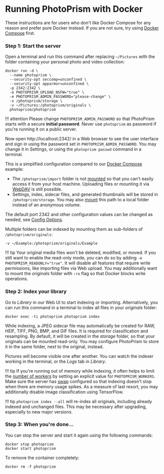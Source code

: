 # Running PhotoPrism with Docker

These instructions are for users who don't like Docker Compose for any reason and prefer pure Docker instead. If you are not
sure, try using [Docker Compose](docker-compose.md) first.

### Step 1: Start the server ###

Open a terminal and run this command after replacing `~/Pictures` with
the folder containing your personal photo and video collection:

```
docker run -d \
  --name photoprism \
  --security-opt seccomp=unconfined \
  --security-opt apparmor=unconfined \
  -p 2342:2342 \
  -e PHOTOPRISM_UPLOAD_NSFW="true" \
  -e PHOTOPRISM_ADMIN_PASSWORD="please-change" \
  -v /photoprism/storage \
  -v ~/Pictures:/photoprism/originals \
  photoprism/photoprism
```

!!! attention
    Please change `PHOTOPRISM_ADMIN_PASSWORD` so that PhotoPrism starts with a secure **initial password**.
    Never use `photoprism` as password if you're running it on a public server.

Now open http://localhost:2342/ in a Web browser to see the user interface
and sign in using the password set in `PHOTOPRISM_ADMIN_PASSWORD`.
You may change it in Settings, or using the `photoprism passwd` command in a terminal.

This is a simplified configuration compared to our [Docker Compose](docker-compose.md) example:

* The `/photoprism/import` folder is not [mounted](https://docs.docker.com/storage/bind-mounts/) 
  so that you can't easily access it from your host machine. 
  Uploading files or mounting it via [WebDAV](../user-guide/sync/webdav.md) 
  is still possible.
* Settings, index, sidecar files, and generated thumbnails will be stored 
  in `/photoprism/storage`. 
  You may also [mount](https://docs.docker.com/storage/bind-mounts/)
  this path to a local folder instead of an anonymous volume.

The default port 2342 and other configuration values can be changed as needed,
see [Config Options](config-options.md). 

Multiple folders can be indexed by mounting them as sub-folders of `/photoprism/originals`:

```
-v ~/Example:/photoprism/originals/Example
``` 

!!! tip
    Your original media files won't be deleted, modified, or moved. 
    If you still want to enable the read-only mode, you can do so by adding `-e PHOTOPRISM_READONLY="true"`.
    It will disable all features that require write permissions, like importing files via Web upload.
    You may additionally want to mount the *originals* folder with `:ro` flag so that Docker 
    blocks write operations.
        
### Step 2: Index your library ###

Go to *Library* in our Web UI to start indexing or importing.
Alternatively, you can run this command in a terminal to index all files in your *originals* folder:

```
docker exec -ti photoprism photoprism index
```

While indexing, a JPEG sidecar file may automatically be created for RAW, HEIF, TIFF, PNG, BMP, 
and GIF files. It is required for classification and resampling. By default, it will be created
in the *storage* folder, so that your originals can be mounted read-only.
You may configure PhotoPrism to store it in the same folder, next to the original, instead.

Pictures will become visible one after another. You can watch the indexer working in the terminal, 
or the *Logs* tab in *Library*.

!!! tip
    If you're running out of memory while indexing, it often helps to limit the 
    [number of workers](https://docs.photoprism.org/getting-started/config-options/) by setting
    an explicit value for `PHOTOPRISM_WORKERS`.
    Make sure the server has [swap](https://opensource.com/article/18/9/swap-space-linux-systems) 
    configured so that indexing doesn't stop when there are memory usage spikes.
    As a measure of last resort, you may additionally disable image classification using TensorFlow.

!!! tip
    `photoprism index --all` will re-index all originals, including already indexed and unchanged files. This may be
    necessary after upgrading, especially to new major versions.

### Step 3: When you're done... ###

You can stop the server and start it again using the following commands:

```
docker stop photoprism
docker start photoprism
```

To remove the container completely:

```
docker rm -f photoprism
```
